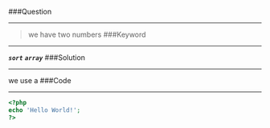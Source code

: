 ###Question
***
>we have two numbers
###Keyword
***
***`sort`***  ***`array`***
###Solution
***
we use a
###Code
***
```php
<?php
echo 'Hello World!';
?>
```
